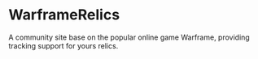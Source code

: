 # WarframeRelics
A community site base on the popular online game Warframe, providing tracking support for yours relics.
